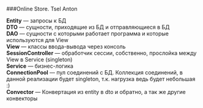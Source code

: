 ###Online Store. Tsel Anton

**Entity** — запросы к БД  
**DTO** — сущности, приходящие из БД и отправляющиеся в БД  
**DAO** — сущности с которыми работает программа и которые используются для View   
**View** — классы ввода-вывода через консоль  
**SessionController** — обработчик сессии, собственно, прослойка между View в Service (singleton)    
**Service** — бизнес-логика  
**ConnectionPool** — пул соединений с БД. Коллекция соединений, в данной реализации будет singleton, т.к. нагрузка ведь будет небольшая :)  
**Convector** — Конвертация из entity в dto и обратно, а так же другие конвекторы